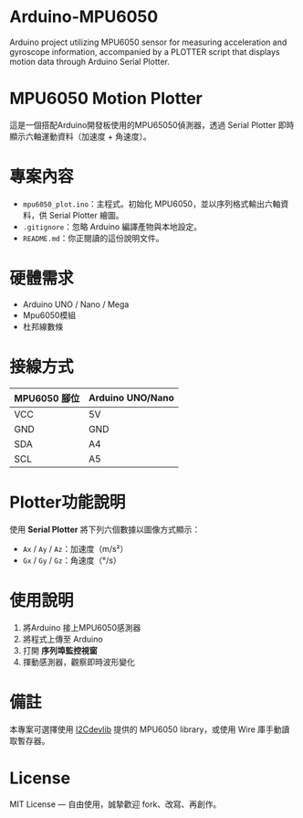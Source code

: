 # Arduino-MPU6050
Arduino project utilizing MPU6050 sensor for measuring acceleration and gyroscope information, accompanied by a PLOTTER script that displays motion data through Arduino Serial Plotter.
# MPU6050 Motion Plotter
這是一個搭配Arduino開發板使用的MPU65050偵測器，透過 Serial Plotter 即時顯示六軸運動資料（加速度 + 角速度）。
# 專案內容
- `mpu6050_plot.ino`：主程式。初始化 MPU6050，並以序列格式輸出六軸資料，供 Serial Plotter 繪圖。
- `.gitignore`：忽略 Arduino 編譯產物與本地設定。
- `README.md`：你正閱讀的這份說明文件。
# 硬體需求
- Arduino UNO / Nano / Mega
- Mpu6050模組
- 杜邦線數條
# 接線方式
| MPU6050 腳位 | Arduino UNO/Nano |
|--------------|------------------|
| VCC          | 5V               |
| GND          | GND              |
| SDA          | A4               |
| SCL          | A5               |
# Plotter功能說明
使用 **Serial Plotter** 將下列六個數據以圖像方式顯示：
- `Ax` / `Ay` / `Az`：加速度（m/s²）
- `Gx` / `Gy` / `Gz`：角速度（°/s）
# 使用說明
1. 將Arduino 接上MPU6050感測器
2. 將程式上傳至 Arduino
3. 打開 **序列埠監控視窗**
4. 揮動感測器，觀察即時波形變化
# 備註
本專案可選擇使用 [I2Cdevlib](https://github.com/jrowberg/i2cdevlib) 提供的 MPU6050 library，或使用 Wire 庫手動讀取暫存器。
# License
MIT License — 自由使用，誠摯歡迎 fork、改寫、再創作。
